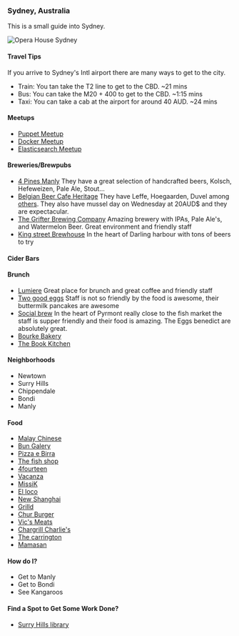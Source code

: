 ### Sydney, Australia

This is a small guide into Sydney.

![Opera House Sydney](http://www.sydney.com/sites/default/files/sydney-harbour-and-opera-house_2.jpg)

#### Travel Tips

If you arrive to Sydney's Intl airport there are many ways to get to the city.

* Train: You tan take the T2 line to get to the CBD. ~21 mins
* Bus: You can take the M20 + 400 to get to the CBD. ~1:15 mins
* Taxi: You can take a cab at the airport for around 40 AUD. ~24 mins

#### Meetups

* [Puppet Meetup](http://www.meetup.com/en-AU/Sydney-Puppet-User-Group/)
* [Docker Meetup](http://www.meetup.com/en-AU/Sydney-Docker-User-Group/)
* [Elasticsearch Meetup](http://www.meetup.com/en-AU/Sydney-Elastic-Fantastics/)

#### Breweries/Brewpubs

* [4 Pines Manly](http://4pinesbeer.com.au/) They have a great selection of handcrafted beers, Kolsch, Hefeweizen, Pale Ale, Stout...
* [Belgian Beer Cafe Heritage](http://www.bbcheritage.com.au/) They have Leffe, Hoegaarden, Duvel among [others](http://www.bbcheritage.com.au/downloads/BBC_BeersMenu_May2015_LR.pdf). They also have mussel day on Wednesday at 20AUD$ and they are expectacular.
* [The Grifter Brewing Company](https://www.facebook.com/TheGrifterBrewingCompany) Amazing brewery with IPAs, Pale Ale's, and Watermelon Beer. Great environment and friendly staff
* [King street Brewhouse](http://kingstbrewhouse.com.au/) In the heart of Darling harbour with tons of beers to try

#### Cider Bars

#### Brunch

* [Lumiere](http://www.lumierecafe.com.au/menu) Great place for brunch and great coffee and friendly staff
* [Two good eggs](http://www.twogoodeggs.com.au/) Staff is not so friendly by the food is awesome, their buttermilk pancakes are awesome
* [Social brew](https://www.facebook.com/socialbrewcafe) In the heart of Pyrmont really close to the fish market the staff is supper friendly and their food is amazing. The Eggs benedict are absolutely great.
* [Bourke Bakery](http://bourkestreetbakery.com.au)
* [The Book Kitchen](http://www.thebookkitchen.com.au)

#### Neighborhoods

* Newtown
* Surry Hills
* Chippendale
* Bondi
* Manly

#### Food

* [Malay Chinese](http://www.malaychinese.com.au)
* [Bun Galery](https://www.facebook.com/thebungallery)
* [Pizza e Birra](http://pizzabirra.com.au)
* [The fish shop](http://www.crownstreetfishshop.com.au)
* [4fourteen](http://www.4fourteen.com.au)
* [Vacanza](www.vacanza.com.au)
* [MissiK](https://www.missyk.com.au)
* [El loco](http://merivale.com.au/elloco/menu/1247)
* [New Shanghai](http://www.newshanghai.com.au)
* [Grilld](http://www.grilld.com.au)
* [Chur Burger](http://www.churburger.com.au)
* [Vic's Meats](https://www.vicsmeat.com.au)
* [Chargrill Charlie's](http://www.dangschargrill.com)
* [The carrington](https://www.broadsheet.com.au/sydney/nightlife/article/carrington-reopening-next-week)
* [Mamasan](http://www.mamasan.com.au)

#### How do I?

* Get to Manly
* Get to Bondi
* See Kangaroos

#### Find a Spot to Get Some Work Done?

* [Surry Hills library](http://www.cityofsydney.nsw.gov.au/explore/libraries/branches/surry-hills-library)
